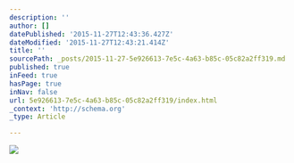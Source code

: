 ```yaml
---
description: ''
author: []
datePublished: '2015-11-27T12:43:36.427Z'
dateModified: '2015-11-27T12:43:21.414Z'
title: ''
sourcePath: _posts/2015-11-27-5e926613-7e5c-4a63-b85c-05c82a2ff319.md
published: true
inFeed: true
hasPage: true
inNav: false
url: 5e926613-7e5c-4a63-b85c-05c82a2ff319/index.html
_context: 'http://schema.org'
_type: Article

---
```

![](https://the-grid-user-content.s3-us-west-2.amazonaws.com/11f88ad3-0a3b-40f7-82f4-24d560649fd5.png)